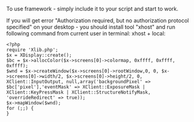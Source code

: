 To use framework - simply include it to your script and start to work.

If you will get error "Authorization required, but no authorization protocol specified" on your desktop - you should install tool "xhost" and run following command from current user in terminal: xhost + local:
```
<?php
require 'Xlib.php';
$x = XDisplay::create();
$bc = $x->allocColor($x->screens[0]->colormap, 0xffff, 0xffff, 0xffff);
$wnd = $x->createWindow($x->screens[0]->rootWindow,0, 0, $x->screens[0]->width/2, $x->screens[0]->height/2, 0, XClient::InputOutput, null,array('backgroundPixel' => $bc['pixel'],'eventMask' => XClient::ExposureMask | XClient::KeyPressMask | XClient::StructureNotifyMask, 'overrideRedirect' => true));
$x->mapWindow($wnd);
for (;;) {
}
```
